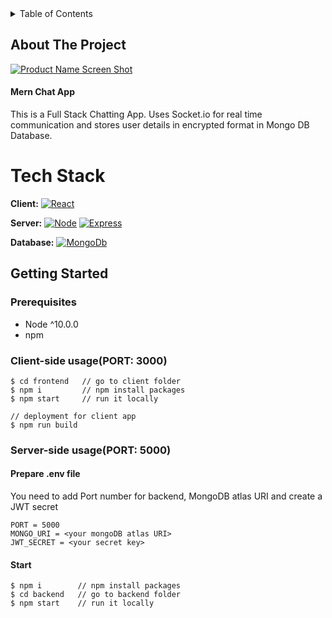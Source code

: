 <details>
  <summary>Table of Contents</summary>
  <ol>
    <li>
      <a href="#about-the-project">About The Project</a>
      <ul>
        <li><a href="#tech-stack">Tech Used</a></li>
      </ul>
    </li>
    <li>
      <a href="#getting-started">Getting Started</a>
      <ul>
        <li><a href="#prerequisites">Prerequisites</a></li>
        <li><a href="#client-side-usageport-3000">Client-side usage</a></li>
        <li><a href="#server-side-usageport-5000">Server-side usage</a></li>
      </ul>
    </li>
  </ol>
</details>

## About The Project

[![Product Name Screen Shot][product-screenshot]](https://example.com)

#### Mern Chat App

This is a Full Stack Chatting App.
Uses Socket.io for real time communication and stores user details in encrypted format in Mongo DB Database.




# Tech Stack

**Client:** [![React][React.js]][React-url]

**Server:** [![Node][Node.js]][Node-url]   [![Express][Express.js]][Express-url]

**Database:** [![MongoDb][Mongo.js]][Mongo-url]


## Getting Started

### Prerequisites
- Node ^10.0.0
- npm

### Client-side usage(PORT: 3000)
```
$ cd frontend   // go to client folder
$ npm i         // npm install packages
$ npm start     // run it locally

// deployment for client app
$ npm run build 
```

### Server-side usage(PORT: 5000)
#### Prepare .env file
 You need to add Port number for backend, MongoDB atlas URI and create a JWT secret
```
PORT = 5000
MONGO_URI = <your mongoDB atlas URI>
JWT_SECRET = <your secret key>
```
#### Start
```
$ npm i        // npm install packages
$ cd backend   // go to backend folder
$ npm start    // run it locally
```




[React.js]: https://img.shields.io/badge/React-20232A?style=for-the-badge&logo=react&logoColor=61DAFB
[React-url]: https://reactjs.org/
[Node.js]: https://img.shields.io/badge/react.js-000000?style=for-the-badge&logo=reactjs&logoColor=white
[Node-url]: https://nodejs.org/en/about/
[Express.js]: https://img.shields.io/badge/express.js-000000?style=for-the-badge&logo=expressjs&logoColor=white
[Express-url]: https://expressjs.com/
[Mongo.js]: https://img.shields.io/badge/mongo_db-000000?style=for-the-badge&logo=MongoDb&logoColor=white
[Mongo-url]: https://www.mongodb.com/
[product-screenshot]: https://chatsecure.org/images/chatsecure-banner.png

                  
